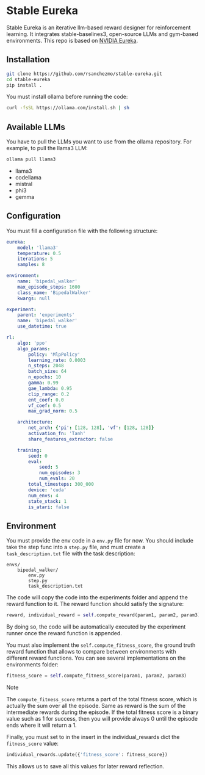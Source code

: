 # Stable Eureka
Stable Eureka is an iterative llm-based reward designer for reinforcement learning. It integrates
stable-baselines3, open-source LLMs and gym-based environments. This repo is based on [NVIDIA Eureka](https://github.com/eureka-research/Eureka/tree/main).


## Installation

```bash
git clone https://github.com/rsanchezmo/stable-eureka.git
cd stable-eureka
pip install .
```

You must install ollama before running the code:
```bash
curl -fsSL https://ollama.com/install.sh | sh
```

## Available LLMs
You have to pull the LLMs you want to use from the ollama repository. For example, to pull the llama3 LLM:
```bash
ollama pull llama3
```

- llama3
- codellama
- mistral
- phi3
- gemma

## Configuration
You must fill a configuration file with the following structure:
```yaml
eureka:
    model: 'llama3'
    temperature: 0.5
    iterations: 5
    samples: 8

environment:
    name: 'bipedal_walker'
    max_episode_steps: 1600
    class_name: 'BipedalWalker'
    kwargs: null

experiment:
    parent: 'experiments'
    name: 'bipedal_walker'
    use_datetime: true

rl:
    algo: 'ppo'
    algo_params:
        policy: 'MlpPolicy'
        learning_rate: 0.0003
        n_steps: 2048
        batch_size: 64
        n_epochs: 10
        gamma: 0.99
        gae_lambda: 0.95
        clip_range: 0.2
        ent_coef: 0.0
        vf_coef: 0.5
        max_grad_norm: 0.5

    architecture:
        net_arch: {'pi': [128, 128], 'vf': [128, 128]}
        activation_fn: 'Tanh'
        share_features_extractor: false

    training:
        seed: 0
        eval:
            seed: 5
            num_episodes: 3
            num_evals: 20
        total_timesteps: 300_000
        device: 'cuda'
        num_envs: 4
        state_stack: 1
        is_atari: false
```

## Environment
You must provide the env code in a `env.py` file for now. You should include take the step func into a `step.py` file, and must
create a `task_description.txt` file with the task description:

```
envs/
    bipedal_walker/
        env.py
        step.py
        task_description.txt
```

The code will copy the code into the experiments folder and append the reward function to it. The reward function should 
satisfy the signature:
```python
reward, individual_reward = self.compute_reward(param1, param2, param3)
```
By doing so, the code will be automatically executed by the experiment runner once the reward function is appended.

You must also implement the `self.compute_fitness_score`, the ground truth reward function that allows to compare between 
environments with different reward functions. You can see several implementations on the environments folder:
```python
fitness_score = self.compute_fitness_score(param1, param2, param3)
```

> [!NOTE] 
> The `compute_fitness_score` returns a part of the total fitness score, which is actually the sum over all the episode. 
> Same as reward is the sum of the intermediate rewards during the episode. If the total fitness score is a binary value such as 1 for success, 
> then you will provide always 0 until the episode ends where it will return a 1.

Finally, you must set to in the insert in the individual_rewards dict the `fitness_score` value:
```python
individual_rewards.update({'fitness_score': fitness_score})
```
This allows us to save all this values for later reward reflection.